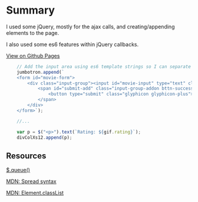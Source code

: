 # Summary
I used some jQuery, mostly for the ajax calls, and creating/appending elements to the page.

I also used some es6 features within jQuery callbacks. 

[View on Github Pages](https://jeffreylowy.github.io/giphy_api/)

```javascript
	// Add the input area using es6 template strings so I can separate the code to multiple lines and not worry about whitespace.
	jumbotron.append(`
	<form id="movie-form">
		<div class="input-group"><input id="movie-input" type="text" class="form-control" placeholder="Enter a movie title...">
			<span id="submit-add" class="input-group-addon bttn-success bttn-material-flat">
				<button type="submit" class="glyphicon glyphicon-plus"></button>
			</span>
		</div>
	</form>`);

	//...

	var p = $("<p>").text(`Rating: ${gif.rating}`);
	divColXs12.append(p);
```

## Resources 

[$.queue()](https://stackoverflow.com/questions/11085567/jquery-delay-to-work-with-append)

[MDN: Spread syntax](https://developer.mozilla.org/en-US/docs/Web/JavaScript/Reference/Operators/Spread_operator)

[MDN: Element.classList](https://developer.mozilla.org/en-US/docs/Web/API/Element/classList)
